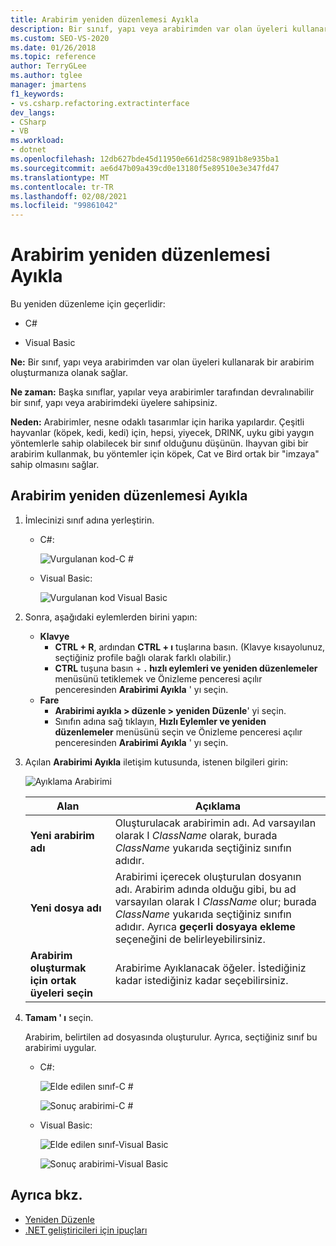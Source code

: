 ```yaml
---
title: Arabirim yeniden düzenlemesi Ayıkla
description: Bir sınıf, yapı veya arabirimden var olan üyeleri kullanarak bir arabirim oluşturmak için hızlı eylemler ve yeniden düzenlemeler menüsünü nasıl kullanacağınızı öğrenin.
ms.custom: SEO-VS-2020
ms.date: 01/26/2018
ms.topic: reference
author: TerryGLee
ms.author: tglee
manager: jmartens
f1_keywords:
- vs.csharp.refactoring.extractinterface
dev_langs:
- CSharp
- VB
ms.workload:
- dotnet
ms.openlocfilehash: 12db627bde45d11950e661d258c9891b8e935ba1
ms.sourcegitcommit: ae6d47b09a439cd0e13180f5e89510e3e347fd47
ms.translationtype: MT
ms.contentlocale: tr-TR
ms.lasthandoff: 02/08/2021
ms.locfileid: "99861042"
---
```

# <a name="extract-an-interface-refactoring"></a>Arabirim yeniden düzenlemesi Ayıkla

Bu yeniden düzenleme için geçerlidir:

- C#

- Visual Basic

**Ne:** Bir sınıf, yapı veya arabirimden var olan üyeleri kullanarak bir arabirim oluşturmanıza olanak sağlar.

**Ne zaman:** Başka sınıflar, yapılar veya arabirimler tarafından devralınabilir bir sınıf, yapı veya arabirimdeki üyelere sahipsiniz.

**Neden:** Arabirimler, nesne odaklı tasarımlar için harika yapılardır. Çeşitli hayvanlar (köpek, kedi, kedi) için, hepsi, yiyecek, DRINK, uyku gibi yaygın yöntemlerle sahip olabilecek bir sınıf olduğunu düşünün. Ihayvan gibi bir arabirim kullanmak, bu yöntemler için köpek, Cat ve Bird ortak bir "imzaya" sahip olmasını sağlar.

## <a name="extract-an-interface-refactoring"></a>Arabirim yeniden düzenlemesi Ayıkla

1. İmlecinizi sınıf adına yerleştirin.

   - C#:

       ![Vurgulanan kod-C #](media/extractinterface-highlight-cs.png)

   - Visual Basic:

       ![Vurgulanan kod Visual Basic](media/extractinterface-highlight-vb.png)

2. Sonra, aşağıdaki eylemlerden birini yapın:

   - **Klavye**
      - **CTRL + R**, ardından **CTRL + ı** tuşlarına basın. (Klavye kısayolunuz, seçtiğiniz profile bağlı olarak farklı olabilir.)
      - **CTRL** tuşuna basın + **.** **hızlı eylemleri ve yeniden düzenlemeler** menüsünü tetiklemek ve Önizleme penceresi açılır penceresinden **Arabirimi Ayıkla** ' yı seçin.
   - **Fare**
      - **Arabirimi ayıkla > düzenle > yeniden Düzenle**' yi seçin.
      - Sınıfın adına sağ tıklayın, **Hızlı Eylemler ve yeniden düzenlemeler** menüsünü seçin ve Önizleme penceresi açılır penceresinden **Arabirimi Ayıkla** ' yı seçin.

3. Açılan **Arabirimi Ayıkla** iletişim kutusunda, istenen bilgileri girin:

   ![Ayıklama Arabirimi](media/extractinterface-dialog-same-file.png)

   | Alan | Açıklama |
   | - | - |
   | **Yeni arabirim adı** | Oluşturulacak arabirimin adı. Ad varsayılan olarak I *ClassName* olarak, burada *ClassName* yukarıda seçtiğiniz sınıfın adıdır. |
   | **Yeni dosya adı** | Arabirimi içerecek oluşturulan dosyanın adı. Arabirim adında olduğu gibi, bu ad varsayılan olarak I *ClassName* olur; burada *ClassName* yukarıda seçtiğiniz sınıfın adıdır. Ayrıca **geçerli dosyaya ekleme** seçeneğini de belirleyebilirsiniz. |
   | **Arabirim oluşturmak için ortak üyeleri seçin** | Arabirime Ayıklanacak öğeler. İstediğiniz kadar istediğiniz kadar seçebilirsiniz. |

4. **Tamam ' ı** seçin.

   Arabirim, belirtilen ad dosyasında oluşturulur. Ayrıca, seçtiğiniz sınıf bu arabirimi uygular.

   - C#:

      ![Elde edilen sınıf-C #](media/extractinterface-class-cs.png)

      ![Sonuç arabirimi-C #](media/extractinterface-interface-cs.png)

   - Visual Basic:

      ![Elde edilen sınıf-Visual Basic](media/extractinterface-class-vb.png)

      ![Sonuç arabirimi-Visual Basic](media/extractinterface-interface-vb.png)

## <a name="see-also"></a>Ayrıca bkz.

- [Yeniden Düzenle](../refactoring-in-visual-studio.md)
- [.NET geliştiricileri için ipuçları](../csharp-developer-productivity.md)

